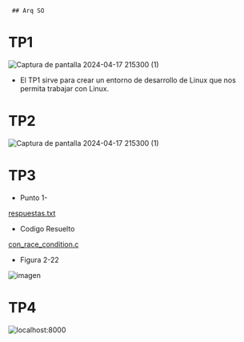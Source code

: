      ## Arq SO

     
# TP1
![Captura de pantalla 2024-04-17 215300 (1)](https://github.com/M2ri7/ASO2024TPs/blob/d11a60a2e9c6d29536d0cc0d130372f4df7718cb/TP1/331394890-23ee1416-d54c-4592-a1eb-76f46ca2a79d.png)

* El TP1 sirve para crear un entorno de desarrollo de Linux que nos permita trabajar con Linux.


# TP2

![Captura de pantalla 2024-04-17 215300 (1)](https://github.com/M2ri7/ASO2024TP/assets/167377199/8c269fe5-8726-47b3-adb2-55a34a34797f)



# TP3

* Punto 1-

[respuestas.txt](/TP3/respuestas.txt)



* Codigo Resuelto
  
[con_race_condition.c](/TP3/con_race_condition.c)



* Figura 2-22



![imagen](https://github.com/M2ri7/ASO2024TP/assets/167377199/2847bf73-fba8-4ac7-bbf6-d0508e3f9206)




# TP4

![localhost:8000](https://github.com/M2ri7/ASO2024TPs/blob/main/TP4/1.png)




